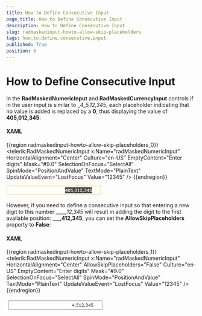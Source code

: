 ```yaml
---
title: How to Define Consecutive Input
page_title: How to Define Consecutive Input
description: How to Define Consecutive Input
slug: radmaskedinput-howto-allow-skip-placeholders
tags: how,to,define,consecutive,input
published: True
position: 0
---
```


# How to Define Consecutive Input

In the __RadMaskedNumericInput__ and __RadMaskedCurrencyInput__ controls if in the user input is similar to __4_5,_12,345__, each placeholder indicating that no value is added is replaced by a __0__, thus displaying the value of __405,012,345__:

#### __XAML__
{{region radmaskedinput-howto-allow-skip-placeholders_0}}
    <telerik:RadMaskedNumericInput x:Name="radMaskedNumericInput" 
                                   HorizontalAlignment="Center"
                                   Culture="en-US"
                                   EmptyContent="Enter digits"
                                   Mask="#9.0"
                                   SelectionOnFocus="SelectAll"
                                   SpinMode="PositionAndValue"
                                   TextMode="PlainText"
                                   UpdateValueEvent="LostFocus"
                                   Value="12345" />
{{endregion}}

![](images/radmaskedinput_howto_skip_placeholders.png)

However, if you need to define a consecutive input so that entering a new digit to this number  _____,_12,345__ will result in adding the digit to the first available position: _____,412,345__, you can set the __AllowSkipPlaceholders__ property to __False__:

#### __XAML__
{{region radmaskedinput-howto-allow-skip-placeholders_1}}
    <telerik:RadMaskedNumericInput x:Name="radMaskedNumericInput" 
                                   HorizontalAlignment="Center"
                                   AllowSkipPlaceholders="False"
                                   Culture="en-US"
                                   EmptyContent="Enter digits"
                                   Mask="#9.0"
                                   SelectionOnFocus="SelectAll"
                                   SpinMode="PositionAndValue"
                                   TextMode="PlainText"
                                   UpdateValueEvent="LostFocus"
                                   Value="12345" />
{{endregion}}

![](images/radmaskedinput_howto_skip_placeholders_false.png)